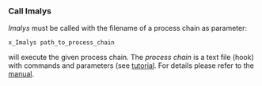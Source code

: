 ### Call Imalys

*Imalys* must be called with the filename of a process chain as parameter:

`x_Imalys path_to_process_chain` 

will execute the given process chain. The *process chain* is a text file (hook) with commands and parameters (see [tutorial](../documents/tutorial/Index.md). For details please refer to the [manual](../documents/manual/Index.md).
